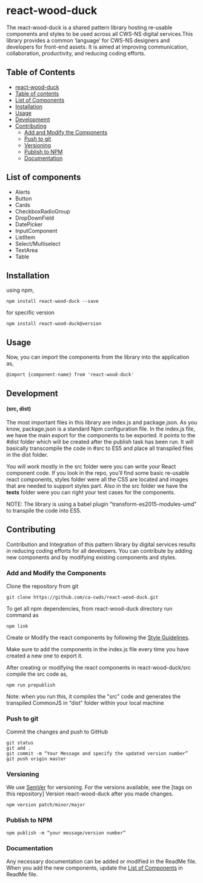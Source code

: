 # react-wood-duck

The react-wood-duck is a shared pattern library hosting re-usable components and styles to be used across all CWS-NS digital services.This library provides a common ‘language’ for CWS-NS designers and developers for front-end assets. It is aimed at improving communication, collaboration, productivity, and reducing coding efforts.
## Table of Contents

* [react-wood-duck](#react-wood-duck)
* [Table of contents](#table-of-contents)
* [List of Components](#list-of-components)
* [Installation](#installation)
* [Usage](#usage)
* [Developmemt](#development)
* [Contributing](#contributing)
	* [Add and Modify the Components](#add-and-modify-the-components)
	* [Push to git](#push-to-git)
	* [Versioning](#versioning)
	* [Publish to NPM](#publish-to-npm)
	* [Documentation](#documentation)


## List of components

*	Alerts
*	Button
*	Cards
*	CheckboxRadioGroup
*	DropDownField
*	DatePicker
*	InputComponent
*	ListItem
*	Select/Multiselect
*	TextArea
*	Table

## Installation

using npm,

	npm install react-wood-duck --save

for specific version 

	npm install react-wood-duck@version
  
## Usage

Now, you can import the components from the library into the application as,

	@import {component-name} from 'react-wood-duck'
  
## Development 
#### (src, dist)
The most important files in this library are index.js and package.json. As you know, package.json is a standard Npm configuration file. In the index.js file, we have the main export for the components to be exported. It points to the #dist folder which will be created after the publish task has been run. It will basically transcompile the code in #src to ES5 and place all transpiled files in the dist folder.

You will work mostly in the src folder were you can write your React component code. If you look in the repo, you’ll find some basic re-usable react components, styles folder were all the CSS are located and images that are needed to support styles part. Also in the src folder we have the __tests__ folder were you can right your test cases for the components.

NOTE: The library is using a babel plugin "transform-es2015-modules-umd" to transpile the code into ES5.


## Contributing
Contribution and Integration of this pattern library by digital services results in reducing coding efforts for all developers. You can contribute by adding new components and by modifying existing components and styles.

### Add and Modify the Components

Clone the repository from git

	git clone https://github.com/ca-cwds/react-wood-duck.git

To get all npm dependencies, from react-wood-duck directory run command as

	npm link 

Create or Modify the react components by following the [Style Guidelines](https://github.com/airbnb/javascript/tree/master/react).

Make sure to add the components in the index.js file every time you have created a new one to export it.


After creating or modifying the react components in react-wood-duck/src compile the src code as,

	npm run prepublish
	
Note: when you run this, it compiles the "src" code and generates the transpiled CommonJS in “dist” folder within your local machine 
        
### Push to git

Commit the changes and push to GitHub
        
	git status 
	git add . 
	git commit -m “Your Message and specify the updated version number” 
	git push origin master  
 	
### Versioning

We use [SemVer](http://semver.org/) for versioning. For the versions available, see the [tags on this repository] 
Version react-wood-duck after you made changes. 

	npm version patch/minor/major
	
### Publish to NPM

	npm publish -m “your message/version number”
	
### Documentation

Any necessary documentation can be added or modified in the ReadMe file.
When you add the new components, update the [List of Components](#list-of-components) in ReadMe file.
